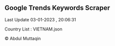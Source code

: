 

## Google Trends Keywords Scraper 
 
Last Update 03-01-2023 , 20:06:31

Country List :
VIETNAM.json



© Abdul Muttaqin 
